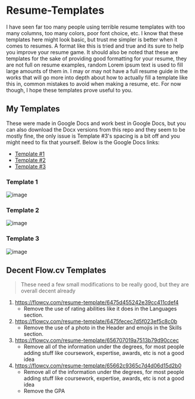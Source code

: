 # Resume-Templates
I have seen far too many people using terrible resume templates with too many columns, too many colors, poor font choice, etc. I know that these templates here might look basic, but trust me simpler is better when it comes to resumes. A format like this is tried and true and its sure to help you improve your resume game. It should also be noted that these are templates for the sake of providing good formatting for your resume, they are not full on resume examples, random Lorem ipsum text is used to fill large amounts of them in. I may or may not have a full resume guide in the works that will go more into depth about how to actually fill a template like this in, common mistakes to avoid when making a resume, etc. For now though, I hope these templates prove useful to you. 
## My Templates
These were made in Google Docs and work best in Google Docs, but you can also download the Docx versions from this repo and they seem to be mostly fine, the only issue is Template #3's spacing is a bit off and you might need to fix that yourself. Below is the Google Docs links:
* [Template #1](https://docs.google.com/document/d/1J4sp3JUwCBvrW86yqdl4lY4yh5aq5t2VXEgDaBta-L8/edit?usp=sharing)
* [Template #2](https://docs.google.com/document/d/12H4KMgMgGlnulCy4bkjIES8wI7D1brkuQS_vEVWlqmI/edit?usp=sharing)
* [Template #3](https://docs.google.com/document/d/1MRuO7Yn3F7nDiL-CTJsNW-XARwAk_h4esN3t82WkZmA/edit?usp=sharing)
### Template 1 
![image](https://github.com/HiroNewf/Resume-Templates/assets/64501695/5fe499fd-b335-48d8-a17e-f6f787430d0b)
### Template 2
![image](https://github.com/HiroNewf/Resume-Templates/assets/64501695/9473b752-e98d-41d0-9142-773199419d23)
### Template 3
![image](https://github.com/HiroNewf/Resume-Templates/assets/64501695/c4e3760c-ea54-4377-8bce-aa4eda78328d)
## Decent Flow.cv Templates
> These need a few small modifications to be really good, but they are overall decent already 
1. https://flowcv.com/resume-template/6475d455242e39cc411cdef4
   * Remove the use of rating abilities like it does in the Languages section.
2. https://flowcv.com/resume-template/6475fecec7d5f023ef5c8c0b
   * Remove the use of a photo in the Header and emojis in the Skills section.
3. https://flowcv.com/resume-template/656707019a7513b79d90ccec
   * Remove all of the information under the degrees, for most people adding stuff like coursework, expertise, awards, etc is not a good idea
4. https://flowcv.com/resume-template/65662c9365c7d4d06d15d2b0
   * Remove all of the information under the degrees, for most people adding stuff like coursework, expertise, awards, etc is not a good idea
   * Remove the GPA
     
